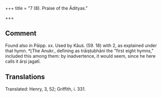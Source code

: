 +++
title = "7 (8). Praise of the Ādityas."

+++
## Comment
Found also in Pāipp. xx. Used by Kāuś. (59. 18) with 2, as explained under that hymn. *⌊The Anukr., defining as trāiṣṭubhāni the "first eight hymns," included this among them: by inadvertence, it would seem, since he here calls it ārṣi jagatī.


## Translations
Translated: Henry, 3, 52; Griffith, i. 331.
